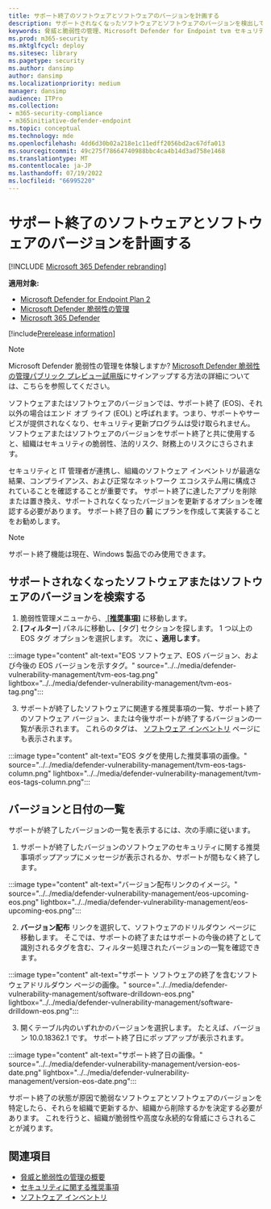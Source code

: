 ```yaml
---
title: サポート終了のソフトウェアとソフトウェアのバージョンを計画する
description: サポートされなくなったソフトウェアとソフトウェアのバージョンを検出して計画し、セキュリティ更新プログラムを受け取りません。
keywords: 脅威と脆弱性の管理、Microsoft Defender for Endpoint tvm セキュリティに関する推奨事項、サイバーセキュリティの推奨事項、実用的なセキュリティに関する推奨事項
ms.prod: m365-security
ms.mktglfcycl: deploy
ms.sitesec: library
ms.pagetype: security
ms.author: dansimp
author: dansimp
ms.localizationpriority: medium
manager: dansimp
audience: ITPro
ms.collection:
- m365-security-compliance
- m365initiative-defender-endpoint
ms.topic: conceptual
ms.technology: mde
ms.openlocfilehash: 4dd6d30b02a218e1c11edff2056bd2ac67dfa013
ms.sourcegitcommit: 49c275f78664740988bbc4ca4b14d3ad758e1468
ms.translationtype: MT
ms.contentlocale: ja-JP
ms.lasthandoff: 07/19/2022
ms.locfileid: "66995220"
---
```

# <a name="plan-for-end-of-support-software-and-software-versions"></a>サポート終了のソフトウェアとソフトウェアのバージョンを計画する

[!INCLUDE [Microsoft 365 Defender rebranding](../../includes/microsoft-defender.md)]

**適用対象:**

- [Microsoft Defender for Endpoint Plan 2](https://go.microsoft.com/fwlink/?linkid=2154037)
- [Microsoft Defender 脆弱性の管理](index.yml)
- [Microsoft 365 Defender](https://go.microsoft.com/fwlink/?linkid=2118804)

[!include[Prerelease information](../../includes/prerelease.md)]

>[!Note]
> Microsoft Defender 脆弱性の管理を体験しますか? [Microsoft Defender 脆弱性の管理パブリック プレビュー試用版](../defender-vulnerability-management/get-defender-vulnerability-management.md)にサインアップする方法の詳細については、こちらを参照してください。

ソフトウェアまたはソフトウェアのバージョンでは、サポート終了 (EOS)、それ以外の場合はエンド オブ ライフ (EOL) と呼ばれます。つまり、サポートやサービスが提供されなくなり、セキュリティ更新プログラムは受け取られません。 ソフトウェアまたはソフトウェアのバージョンをサポート終了と共に使用すると、組織はセキュリティの脆弱性、法的リスク、財務上のリスクにさらされます。

セキュリティと IT 管理者が連携し、組織のソフトウェア インベントリが最適な結果、コンプライアンス、および正常なネットワーク エコシステム用に構成されていることを確認することが重要です。 サポート終了に達したアプリを削除または置き換え、サポートされなくなったバージョンを更新するオプションを確認する必要があります。 サポート終了日の **前** にプランを作成して実装することをお勧めします。

> [!NOTE]
> サポート終了機能は現在、Windows 製品でのみ使用できます。

## <a name="find-software-or-software-versions-that-are-no-longer-supported"></a>サポートされなくなったソフトウェアまたはソフトウェアのバージョンを検索する

1. 脆弱性管理メニューから、[ [**推奨事項]**](tvm-security-recommendation.md) に移動します。
2. **[フィルター**] パネルに移動し、[タグ] セクションを探します。 1 つ以上の EOS タグ オプションを選択します。 次に **、適用します**。

:::image type="content" alt-text="EOS ソフトウェア、EOS バージョン、および今後の EOS バージョンを示すタグ。" source="../../media/defender-vulnerability-management/tvm-eos-tag.png" lightbox="../../media/defender-vulnerability-management/tvm-eos-tag.png":::

3. サポートが終了したソフトウェアに関連する推奨事項の一覧、サポート終了のソフトウェア バージョン、または今後サポートが終了するバージョンの一覧が表示されます。 これらのタグは、 [ソフトウェア インベントリ](tvm-software-inventory.md) ページにも表示されます。

:::image type="content" alt-text="EOS タグを使用した推奨事項の画像。" source="../../media/defender-vulnerability-management/tvm-eos-tags-column.png" lightbox="../../media/defender-vulnerability-management/tvm-eos-tags-column.png":::

## <a name="list-of-versions-and-dates"></a>バージョンと日付の一覧

サポートが終了したバージョンの一覧を表示するには、次の手順に従います。

1. サポートが終了したバージョンのソフトウェアのセキュリティに関する推奨事項ポップアップにメッセージが表示されるか、サポートが間もなく終了します。

:::image type="content" alt-text="バージョン配布リンクのイメージ。" source="../../media/defender-vulnerability-management/eos-upcoming-eos.png" lightbox="../../media/defender-vulnerability-management/eos-upcoming-eos.png":::

2. **バージョン配布** リンクを選択して、ソフトウェアのドリルダウン ページに移動します。 そこでは、サポートの終了またはサポートの今後の終了として識別されるタグを含む、フィルター処理されたバージョンの一覧を確認できます。

:::image type="content" alt-text="サポート ソフトウェアの終了を含むソフトウェアドリルダウン ページの画像。" source="../../media/defender-vulnerability-management/software-drilldown-eos.png" lightbox="../../media/defender-vulnerability-management/software-drilldown-eos.png":::

3. 開くテーブル内のいずれかのバージョンを選択します。 たとえば、バージョン 10.0.18362.1 です。 サポート終了日にポップアップが表示されます。

:::image type="content" alt-text="サポート終了日の画像。" source="../../media/defender-vulnerability-management/version-eos-date.png" lightbox="../../media/defender-vulnerability-management/version-eos-date.png":::

サポート終了の状態が原因で脆弱なソフトウェアとソフトウェアのバージョンを特定したら、それらを組織で更新するか、組織から削除するかを決定する必要があります。 これを行うと、組織が脆弱性や高度な永続的な脅威にさらされることが減ります。

## <a name="related-topics"></a>関連項目

- [脅威と脆弱性の管理の概要](defender-vulnerability-management.md)
- [セキュリティに関する推奨事項](tvm-security-recommendation.md)
- [ソフトウェア インベントリ](tvm-software-inventory.md)
